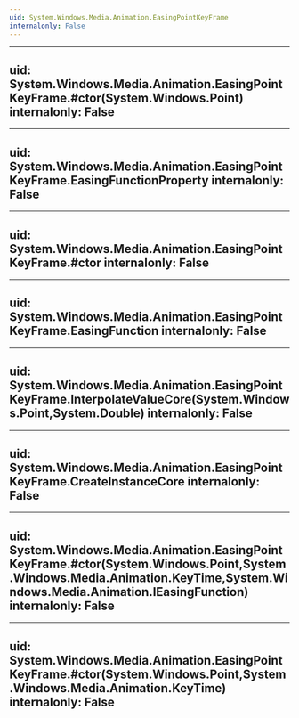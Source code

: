 ```yaml
---
uid: System.Windows.Media.Animation.EasingPointKeyFrame
internalonly: False
---
```


---
uid: System.Windows.Media.Animation.EasingPointKeyFrame.#ctor(System.Windows.Point)
internalonly: False
---

---
uid: System.Windows.Media.Animation.EasingPointKeyFrame.EasingFunctionProperty
internalonly: False
---

---
uid: System.Windows.Media.Animation.EasingPointKeyFrame.#ctor
internalonly: False
---

---
uid: System.Windows.Media.Animation.EasingPointKeyFrame.EasingFunction
internalonly: False
---

---
uid: System.Windows.Media.Animation.EasingPointKeyFrame.InterpolateValueCore(System.Windows.Point,System.Double)
internalonly: False
---

---
uid: System.Windows.Media.Animation.EasingPointKeyFrame.CreateInstanceCore
internalonly: False
---

---
uid: System.Windows.Media.Animation.EasingPointKeyFrame.#ctor(System.Windows.Point,System.Windows.Media.Animation.KeyTime,System.Windows.Media.Animation.IEasingFunction)
internalonly: False
---

---
uid: System.Windows.Media.Animation.EasingPointKeyFrame.#ctor(System.Windows.Point,System.Windows.Media.Animation.KeyTime)
internalonly: False
---
